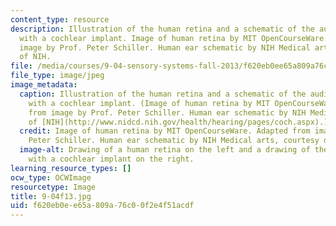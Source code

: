 ```yaml
---
content_type: resource
description: Illustration of the human retina and a schematic of the auditory system
  with a cochlear implant. Image of human retina by MIT OpenCourseWare. Adapted from
  image by Prof. Peter Schiller. Human ear schematic by NIH Medical arts, courtesy
  of NIH.
file: /media/courses/9-04-sensory-systems-fall-2013/f620eb0ee65a809a76c00f2e4f51acdf_9-04f13.jpg
file_type: image/jpeg
image_metadata:
  caption: Illustration of the human retina and a schematic of the auditory system
    with a cochlear implant. (Image of human retina by MIT OpenCourseWare. Adapted
    from image by Prof. Peter Schiller. Human ear schematic by NIH Medical arts, courtesy
    of [NIH](http://www.nidcd.nih.gov/health/hearing/pages/coch.aspx).)
  credit: Image of human retina by MIT OpenCourseWare. Adapted from image by Prof.
    Peter Schiller. Human ear schematic by NIH Medical arts, courtesy of NIH.
  image-alt: Drawing of a human retina on the left and a drawing of the human ear
    with a cochlear implant on the right.
learning_resource_types: []
ocw_type: OCWImage
resourcetype: Image
title: 9-04f13.jpg
uid: f620eb0e-e65a-809a-76c0-0f2e4f51acdf
---
```

